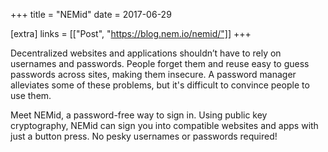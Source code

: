+++
title = "NEMid"
date = 2017-06-29

[extra]
links = [["Post", "https://blog.nem.io/nemid/"]]
+++

Decentralized websites and applications shouldn’t have to rely on usernames and passwords. People forget them and reuse easy to guess passwords across sites, making them insecure. A password manager alleviates some of these problems, but it's difficult to convince people to use them.

Meet NEMid, a password-free way to sign in. Using public key cryptography, NEMid can sign you into compatible websites and apps with just a button press. No pesky usernames or passwords required!
